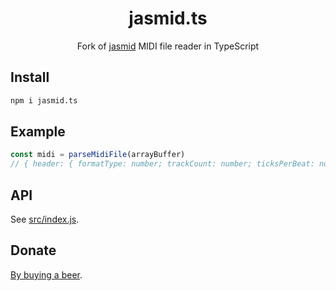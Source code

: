<div align="center">

# jasmid.ts

Fork of [jasmid](https://github.com/gasman/jasmid) MIDI file reader in TypeScript

</div>

## Install

```sh
npm i jasmid.ts
```

## Example
```js
const midi = parseMidiFile(arrayBuffer)
// { header: { formatType: number; trackCount: number; ticksPerBeat: number }; tracks: MidiEvent[][] }
```

## API

See [src/index.js](src/index.js#L1).

## Donate

[By buying a beer](https://www.paypal.com/cgi-bin/webscr?cmd=_s-xclick&hosted_button_id=BCL2X3AFQBAP2&item_name=jasmid.ts%20Beer).
